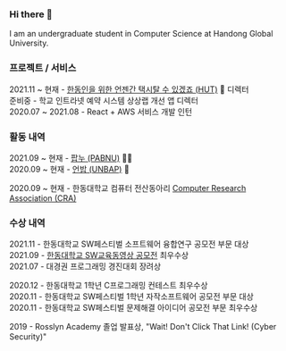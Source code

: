 ### Hi there 👋

I am an undergraduate student in Computer Science at Handong Global University.

### 프로젝트 / 서비스

2021.11 ~ 현재 - [한동인을 위한 언젠간 택시탈 수 있겠죠 (HUT)](https://hut.handong.us) 🚕 디렉터\
준비중 - 학교 인트라넷 예약 시스템 상상랩 개선 앱 디렉터\
2020.07 ~ 2021.08 - React + AWS 서비스 개발 인턴

### 활동 내역

2021.09 ~ 현재 - [팝누 (PABNU)](https://pabnu.github.io/) 👨‍💻  
2020.09 ~ 현재 - [언밥 (UNBAP)](https://unbap.github.io/) 🍚

2020.09 ~ 현재 - 한동대학교 컴퓨터 전산동아리 [Computer Research Association (CRA)](https://cra16.github.io/)

### 수상 내역

2021.11 - 한동대학교 SW페스티벌 소프트웨어 융합연구 공모전 부문 대상\
2021.09 - [한동대학교 SW교육동영상 공모전](https://www.youtube.com/playlist?list=PLVIityKQhEeRZM1908FayAbHJWcg8BEG6) 최우수상\
2021.07 - 대경권 프로그래밍 경진대회 장려상

2020.12 - 한동대학교 1학년 C프로그래밍 컨테스트 최우수상\
2020.11 - 한동대학교 SW페스티벌 1학년 자작소프트웨어 공모전 부문 대상\
2020.11 - 한동대학교 SW페스티벌 문제해결 아이디어 공모전 부문 최우수상

2019 - Rosslyn Academy 졸업 발표상, "Wait! Don't Click That Link! (Cyber Security)"
